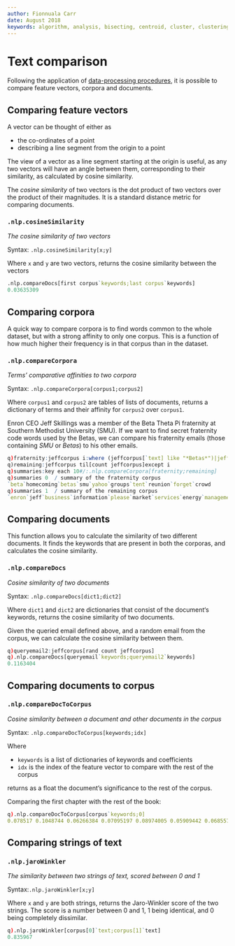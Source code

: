```yaml
---
author: Fionnuala Carr
date: August 2018
keywords: algorithm, analysis, bisecting, centroid, cluster, clustering, comparison, corpora, corpus, document, email, feature, file, k-mean, kdbplus, learning, machine, machine learning, mbox, message, ml, nlp, parse, parsing, q, sentiment, similarity, string function, vector
---
```


# <i class="fas fa-share-alt"></i> Text comparison

Following the application of [data-processing procedures](preproc.md), it is possible to compare feature vectors, corpora and documents.


## Comparing feature vectors  

A vector can be thought of either as

-   the co-ordinates of a point
-   describing a line segment from the origin to a point

The view of a vector as a line segment starting at the origin is useful, as any two vectors will have an angle between them, corresponding to their similarity, as calculated by cosine similarity.

The _cosine similarity_ of two vectors is the dot product of two vectors over the product of their magnitudes. It is a standard distance metric for comparing documents.

### `.nlp.cosineSimilarity`

_The cosine similarity of two vectors_

Syntax: `.nlp.cosineSimilarity[x;y]`

Where `x` and `y` are two vectors, returns the cosine similarity between the vectors

```q
.nlp.compareDocs[first corpus`keywords;last corpus`keywords]
0.03635309
```

## Comparing corpora

A quick way to compare corpora is to find words common to the whole dataset, but with a strong affinity to only one corpus. This is a function of how much higher their frequency is in that corpus than in the dataset.


### `.nlp.compareCorpora`

_Terms’ comparative affinities to two corpora_

Syntax: `.nlp.compareCorpora[corpus1;corpus2]`

Where `corpus1` and `corpus2` are tables of lists of documents, returns a dictionary of terms and their affinity for `corpus2` over `corpus1`.

Enron CEO Jeff Skillings was a member of the Beta Theta Pi fraternity at Southern Methodist University (SMU). If we want to find secret fraternity code words used by the Betas, we can compare his fraternity emails (those containing _SMU_ or _Betas_) to his other emails.

```q
q)fraternity:jeffcorpus i:where (jeffcorpus[`text] like "*Betas*")|jeffcorpus[`text] like "*SMU*"
q)remaining:jeffcorpus til[count jeffcorpus]except i
q)summaries:key each 10#/:.nlp.compareCorpora[fraternity;remaining]
q)summaries 0  / summary of the fraternity corpus
`beta`homecoming`betas`smu`yahoo`groups`tent`reunion`forget`crowd
q)summaries 1  / summary of the remaining corpus
`enron`jeff`business`information`please`market`services`energy`management`company
```


## Comparing documents

This function allows you to calculate the similarity of two different documents. It finds the keywords that are present in both the corporas, and calculates the cosine similarity.


### `.nlp.compareDocs`

_Cosine similarity of two documents_

Syntax: `.nlp.compareDocs[dict1;dict2]`

Where `dict1` and `dict2` are dictionaries that consist of the document‘s keywords, returns the cosine similarity of two documents.

Given the queried email defined above, and a random email from the corpus, we can calculate the cosine similarity between them.

```q 
q)queryemail2:jeffcorpus[rand count jeffcorpus]
q).nlp.compareDocs[queryemail`keywords;queryemail2`keywords]
0.1163404
```



## Comparing documents to corpus


### `.nlp.compareDocToCorpus`

_Cosine similarity between a document and other documents in the corpus_

Syntax: `.nlp.compareDocToCorpus[keywords;idx]`

Where

-   `keywords` is a list of dictionaries of keywords and coefficients
-   `idx` is the index of the feature vector to compare with the rest of the corpus

returns as a float the document’s significance to the rest of the corpus.

Comparing the first chapter with the rest of the book:

```q
q).nlp.compareDocToCorpus[corpus`keywords;0]
0.078517 0.1048744 0.06266384 0.07095197 0.08974005 0.05909442 0.06855744..
```
## Comparing strings of text

### `.nlp.jaroWinkler`

_The similarity between two strings of text, scored between 0 and 1_

Syntax:`.nlp.jaroWinkler[x;y]`

Where `x` and `y` are both strings, returns the Jaro-Winkler score of the two strings. The score is a number between 0 and 1, 1 being identical, and 0 being completely dissimilar.

```q
q).nlp.jaroWinkler[corpus[0]`text;corpus[1]`text]
0.835967
```

